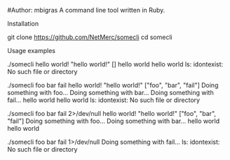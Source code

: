 #Author: mbigras
A command line tool written in Ruby.

Installation

git clone https://github.com/NetMerc/somecli
cd somecli

Usage examples

./somecli
hello world!
"hello world!"
[]
hello world
hello world
ls: idontexist: No such file or directory

./somecli foo bar fail
hello world!
"hello world!"
["foo", "bar", "fail"]
Doing something with foo...
Doing something with bar...
Doing something with fail...
hello world
hello world
ls: idontexist: No such file or directory

./somecli foo bar fail 2>/dev/null
hello world!
"hello world!"
["foo", "bar", "fail"]
Doing something with foo...
Doing something with bar...
hello world
hello world

./somecli foo bar fail 1>/dev/null
Doing something with fail...
ls: idontexist: No such file or directory
